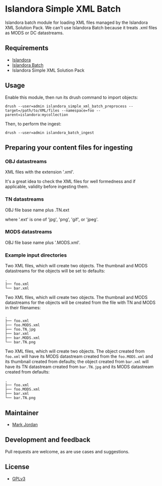 # Islandora Simple XML Batch

Islandora batch module for loading XML files managed by the Islandora XML Solution Pack. We can't use Islandora Batch because it treats .xml files as MODS or DC datastreams.

## Requirements

* [Islandora](https://github.com/Islandora/islandora)
* [Islandora Batch](https://github.com/Islandora/islandora_batch)
* Islandora Simple XML Solution Pack

## Usage

Enable this module, then run its drush command to import objects:

`drush --user=admin islandora_simple_xml_batch_preprocess --target=/path/to/XML/files --namespace=foo --parent=islandora:mycollection`

Then, to perform the ingest:

`drush --user=admin islandora_batch_ingest`

## Preparing your content files for ingesting

### OBJ datastreams

XML files with the extension '.xml'.

It's a great idea to check the XML files for well formedness and if applicable, validity before ingesting them.

### TN datastreams

OBJ file base name plus .TN.ext

where '.ext' is one of 'jpg', 'png', 'gif', or 'jpeg'.

### MODS datastreams

OBJ file base name plus '.MODS.xml'.

### Example input directories

Two XML files, which will create two objects. The thumbnail and MODS datastreams for the objects will be set to defaults:

```
.
├── foo.xml
└── bar.xml
```

Two XML files, which will create two objects. The thumbnail and MODS datastreams for the objects will be created from the file with TN and MODS in their filenames:

```
.
├── foo.xml
├── foo.MODS.xml
├── foo.TN.jpg
├── bar.xml
├── bar.MODS.xml
└── bar.TN.png
```

Two XML files, which will create two objects. The object created from `foo.xml` will have its MODS datastream created from the `foo.MODS.xml` and its thumbnail created from defaults; the object created from `bar.xml` will have its TN datastream created from `bar.TN.jpg` and its MODS datastream created from defaults:

```
.
├── foo.xml
├── foo.MODS.xml
├── bar.xml
└── bar.TN.png
```

## Maintainer

* [Mark Jordan](https://github.com/mjordan)

## Development and feedback

Pull requests are welcome, as are use cases and suggestions.

## License

* [GPLv3](http://www.gnu.org/licenses/gpl-3.0.txt)
